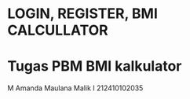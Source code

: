 # LOGIN, REGISTER, BMI CALCULLATOR

Tugas PBM BMI kalkulator
========================
M Amanda Maulana Malik I
212410102035
